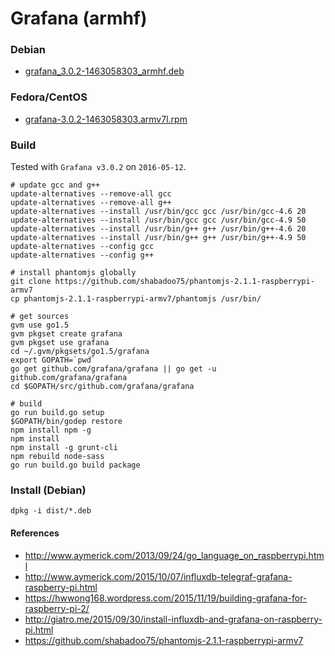 # Grafana (armhf)

### Debian

* [grafana_3.0.2-1463058303_armhf.deb](https://s3.eu-central-1.amazonaws.com/belodetech/grafana_3.0.2-1463058303_armhf.deb)

### Fedora/CentOS

* [grafana-3.0.2-1463058303.armv7l.rpm](https://s3.eu-central-1.amazonaws.com/belodetech/grafana-3.0.2-1463058303.armv7l.rpm)

### Build
Tested with `Grafana v3.0.2` on `2016-05-12`.

```
# update gcc and g++
update-alternatives --remove-all gcc
update-alternatives --remove-all g++
update-alternatives --install /usr/bin/gcc gcc /usr/bin/gcc-4.6 20
update-alternatives --install /usr/bin/gcc gcc /usr/bin/gcc-4.9 50
update-alternatives --install /usr/bin/g++ g++ /usr/bin/g++-4.6 20
update-alternatives --install /usr/bin/g++ g++ /usr/bin/g++-4.9 50
update-alternatives --config gcc
update-alternatives --config g++

# install phantomjs globally
git clone https://github.com/shabadoo75/phantomjs-2.1.1-raspberrypi-armv7
cp phantomjs-2.1.1-raspberrypi-armv7/phantomjs /usr/bin/

# get sources
gvm use go1.5
gvm pkgset create grafana
gvm pkgset use grafana
cd ~/.gvm/pkgsets/go1.5/grafana
export GOPATH=`pwd`
go get github.com/grafana/grafana || go get -u github.com/grafana/grafana
cd $GOPATH/src/github.com/grafana/grafana

# build
go run build.go setup
$GOPATH/bin/godep restore
npm install npm -g
npm install
npm install -g grunt-cli
npm rebuild node-sass
go run build.go build package
```

### Install (Debian)

```
dpkg -i dist/*.deb
```

#### References

* http://www.aymerick.com/2013/09/24/go_language_on_raspberrypi.html
* http://www.aymerick.com/2015/10/07/influxdb-telegraf-grafana-raspberry-pi.html
* https://hwwong168.wordpress.com/2015/11/19/building-grafana-for-raspberry-pi-2/
* http://giatro.me/2015/09/30/install-influxdb-and-grafana-on-raspberry-pi.html
* https://github.com/shabadoo75/phantomjs-2.1.1-raspberrypi-armv7
